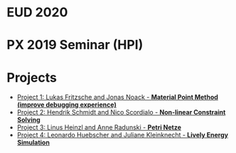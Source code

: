 # EUD 2020
# PX 2019 Seminar (HPI)


<style data-src="../seminars.css"></style>


<lively-import src="../_navigation.html"></lively-import>

# Projects

- [Project 1: Lukas Fritzsche and Jonas Noack - **Material Point Method (improve debugging experience)**](project_1/) 
- [Project 2: Hendrik Schmidt and Nico Scordialo - **Non-linear Constraint Solving**](project_2/) 
- [Project 3: Linus Heinzl and Anne Radunski - **Petri Netze**](project_3/) 
- [Project 4: Leonardo Huebscher and Juliane Kleinknecht - **Lively Energy Simulation**](project_4/) 



<lively-import src="../_logo.html"></lively-import>
<lively-import src="../_footer.html"></lively-import>